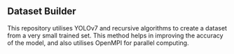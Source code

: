## Dataset Builder
This repository utilises YOLOv7 and recursive algorithms to create a dataset from a very small trained set. This method helps in improving the accuracy of the model, and also utilises OpenMPI for parallel computing.
